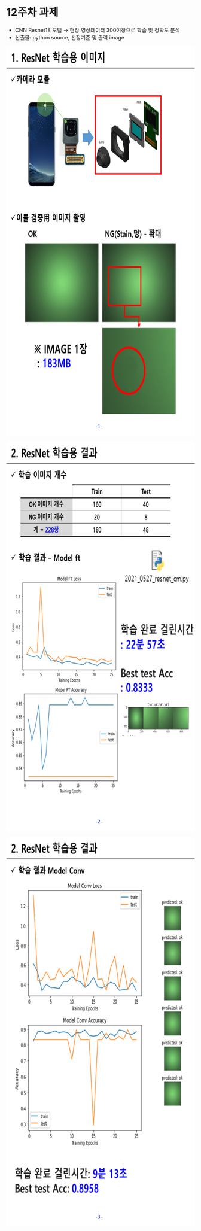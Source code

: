 # 12주차 과제
 - CNN Resnet18 모델 → 현장 영상데이터 300여장으로 학습 및 정확도 분석
 - 산출물: python source, 선정기준 및 출력 image

<p> <img src="https://github.com/ByeongKeun/Industrial-AI/blob/master/images/Resnet18_1.PNG" border="0" width="720" height="1040"> </p>
<p> <img src="https://github.com/ByeongKeun/Industrial-AI/blob/master/images/Resnet18_2.PNG" border="0" width="720" height="1040"> </p>
<p> <img src="https://github.com/ByeongKeun/Industrial-AI/blob/master/images/Resnet18_3.PNG" border="0" width="720" height="1040"> </p>
